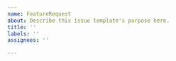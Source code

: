 ```yaml
---
name: FeatureRequest
about: Describe this issue template's purpose here.
title: ''
labels: ''
assignees: ''

---
```



